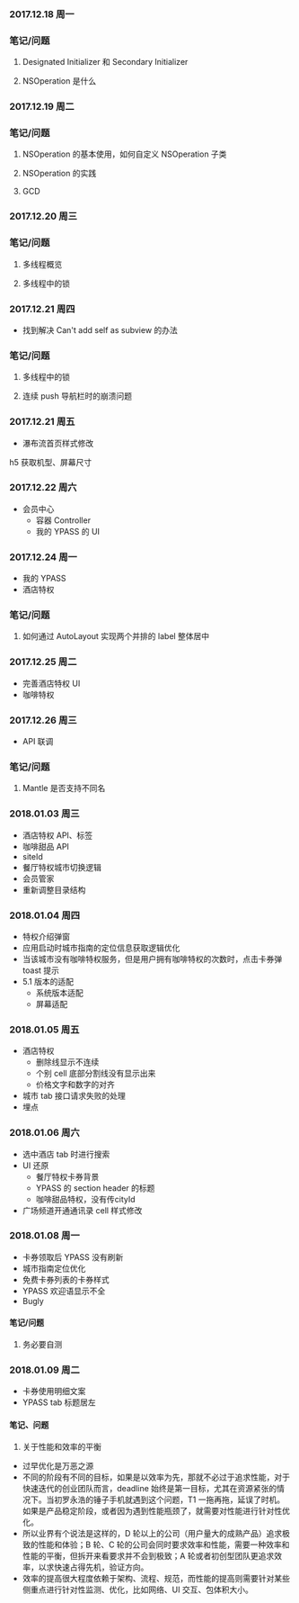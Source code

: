 

### 2017.12.18 周一

### 笔记/问题

1. Designated Initializer 和 Secondary Initializer

2. NSOperation 是什么

### 2017.12.19 周二

### 笔记/问题
1. NSOperation 的基本使用，如何自定义 NSOperation 子类

2. NSOperation 的实践

3. GCD

### 2017.12.20 周三

### 笔记/问题
1. 多线程概览

2. 多线程中的锁


### 2017.12.21 周四

- 找到解决 Can't add self as subview 的办法


### 笔记/问题
1. 多线程中的锁

2. 连续 push 导航栏时的崩溃问题

### 2017.12.21 周五

- 瀑布流首页样式修改

h5 获取机型、屏幕尺寸


### 2017.12.22 周六
- 会员中心
  - 容器 Controller
  - 我的 YPASS 的 UI

### 2017.12.24 周一

- 我的 YPASS
- 酒店特权

### 笔记/问题
 1. 如何通过 AutoLayout 实现两个并排的 label 整体居中

### 2017.12.25 周二
- 完善酒店特权 UI
- 咖啡特权

### 2017.12.26 周三
- API 联调

### 笔记/问题
1. Mantle 是否支持不同名

### 2018.01.03 周三

- 酒店特权 API、标签
- 咖啡甜品 API
- siteId
- 餐厅特权城市切换逻辑
- 会员管家
- 重新调整目录结构


### 2018.01.04 周四
- 特权介绍弹窗
- 应用启动时城市指南的定位信息获取逻辑优化
- 当该城市没有咖啡特权服务，但是用户拥有咖啡特权的次数时，点击卡券弹 toast 提示
- 5.1 版本的适配
  - 系统版本适配
  - 屏幕适配

### 2018.01.05 周五
- 酒店特权
  - 删除线显示不连续
  - 个别 cell 底部分割线没有显示出来
  - 价格文字和数字的对齐
- 城市 tab 接口请求失败的处理
- 埋点

### 2018.01.06 周六

- 选中酒店 tab 时进行搜索
- UI 还原
  - 餐厅特权卡券背景
  - YPASS 的 section header 的标题
  - 咖啡甜品特权，没有传cityId
- 广场频道开通通讯录 cell 样式修改


### 2018.01.08 周一
- 卡券领取后 YPASS 没有刷新
- 城市指南定位优化
- 免费卡券列表的卡券样式
- YPASS 欢迎语显示不全
- Bugly

#### 笔记/问题
1. 务必要自测


### 2018.01.09 周二
- 卡券使用明细文案
- YPASS tab 标题居左

#### 笔记、问题

1. 关于性能和效率的平衡

- 过早优化是万恶之源
- 不同的阶段有不同的目标，如果是以效率为先，那就不必过于追求性能，对于快速迭代的创业团队而言，deadline 始终是第一目标，尤其在资源紧张的情况下。当初罗永浩的锤子手机就遇到这个问题，T1 一拖再拖，延误了时机。如果是产品稳定阶段，或者因为遇到性能瓶颈了，就需要对性能进行针对性优化。
- 所以业界有个说法是这样的，D 轮以上的公司（用户量大的成熟产品）追求极致的性能和体验；B 轮、C 轮的公司会同时要求效率和性能，需要一种效率和性能的平衡，但拆开来看要求并不会到极致；A 轮或者初创型团队更追求效率，以求快速占得先机，验证方向。
- 效率的提高很大程度依赖于架构、流程、规范，而性能的提高则需要针对某些侧重点进行针对性监测、优化，比如网络、UI 交互、包体积大小。




